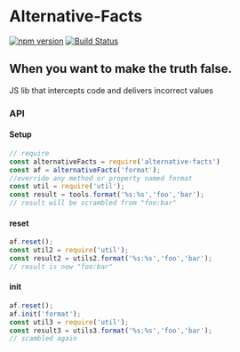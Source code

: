 # Alternative-Facts

[![npm version](https://badge.fury.io/js/alternative-facts.svg)](https://badge.fury.io/js/alternative-facts) [![Build Status](https://travis-ci.org/Kevnz/fuxor.png?branch=master)](https://travis-ci.org/Kevnz/alternative-facts)

## When you want to make the truth false.

JS lib that intercepts code and delivers incorrect values

### API

#### Setup

```js
// require
const alternativeFacts = require('alternative-facts')
const af = alternativeFacts('format');
//override any method or property named format
const util = require('util');
const result = tools.format('%s:%s','foo','bar');
// result will be scrambled from "foo:bar"

```

#### reset

```js
af.reset();
const util2 = require('util');
const result2 = utils2.format('%s:%s','foo','bar');
// result is now "foo:bar"
```

#### init
```js
af.reset();
af.init('format');
const util3 = require('util');
const result3 = utils3.format('%s:%s','foo','bar');
// scambled again
```
